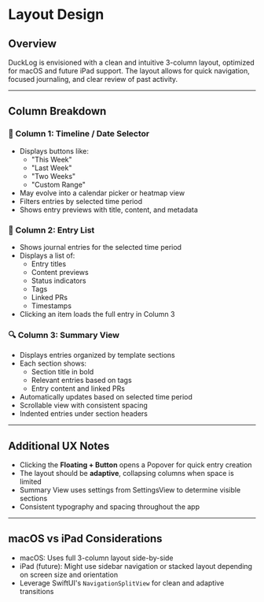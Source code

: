 # Layout Design

## Overview

DuckLog is envisioned with a clean and intuitive 3-column layout, optimized for macOS and future iPad support. The layout allows for quick navigation, focused journaling, and clear review of past activity.

---

## Column Breakdown

### 📅 Column 1: Timeline / Date Selector
- Displays buttons like:
  - "This Week"
  - "Last Week"
  - "Two Weeks"
  - "Custom Range"
- May evolve into a calendar picker or heatmap view
- Filters entries by selected time period
- Shows entry previews with title, content, and metadata

### 📝 Column 2: Entry List
- Shows journal entries for the selected time period
- Displays a list of:
  - Entry titles
  - Content previews
  - Status indicators
  - Tags
  - Linked PRs
  - Timestamps
- Clicking an item loads the full entry in Column 3

### 🔍 Column 3: Summary View
- Displays entries organized by template sections
- Each section shows:
  - Section title in bold
  - Relevant entries based on tags
  - Entry content and linked PRs
- Automatically updates based on selected time period
- Scrollable view with consistent spacing
- Indented entries under section headers

---

## Additional UX Notes

- Clicking the **Floating + Button** opens a Popover for quick entry creation
- The layout should be **adaptive**, collapsing columns when space is limited
- Summary View uses settings from SettingsView to determine visible sections
- Consistent typography and spacing throughout the app

---

## macOS vs iPad Considerations

- macOS: Uses full 3-column layout side-by-side
- iPad (future): Might use sidebar navigation or stacked layout depending on screen size and orientation
- Leverage SwiftUI's `NavigationSplitView` for clean and adaptive transitions 